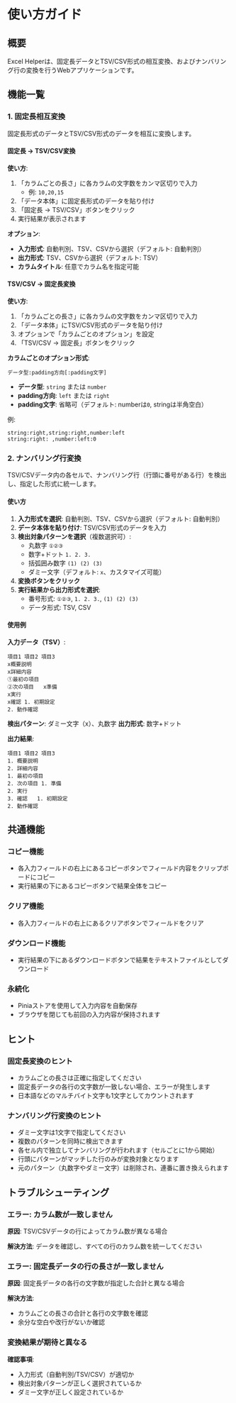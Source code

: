 # 使い方ガイド

## 概要

Excel Helperは、固定長データとTSV/CSV形式の相互変換、およびナンバリング行の変換を行うWebアプリケーションです。

## 機能一覧

### 1. 固定長相互変換

固定長形式のデータとTSV/CSV形式のデータを相互に変換します。

#### 固定長 → TSV/CSV変換

**使い方**:
1. 「カラムごとの長さ」に各カラムの文字数をカンマ区切りで入力
   - 例: `10,20,15`
2. 「データ本体」に固定長形式のデータを貼り付け
3. 「固定長 → TSV/CSV」ボタンをクリック
4. 実行結果が表示されます

**オプション**:
- **入力形式**: 自動判別、TSV、CSVから選択（デフォルト: 自動判別）
- **出力形式**: TSV、CSVから選択（デフォルト: TSV）
- **カラムタイトル**: 任意でカラム名を指定可能

#### TSV/CSV → 固定長変換

**使い方**:
1. 「カラムごとの長さ」に各カラムの文字数をカンマ区切りで入力
2. 「データ本体」にTSV/CSV形式のデータを貼り付け
3. オプションで「カラムごとのオプション」を設定
4. 「TSV/CSV → 固定長」ボタンをクリック

**カラムごとのオプション形式**:
```
データ型:padding方向[:padding文字]
```

- **データ型**: `string` または `number`
- **padding方向**: `left` または `right`
- **padding文字**: 省略可（デフォルト: numberは`0`, stringは半角空白）

例:
```
string:right,string:right,number:left
string:right: ,number:left:0
```

### 2. ナンバリング行変換

TSV/CSVデータ内の各セルで、ナンバリング行（行頭に番号がある行）を検出し、指定した形式に統一します。

#### 使い方

1. **入力形式を選択**: 自動判別、TSV、CSVから選択（デフォルト: 自動判別）
2. **データ本体を貼り付け**: TSV/CSV形式のデータを入力
3. **検出対象パターンを選択**（複数選択可）:
   - 丸数字 `①②③`
   - 数字+ドット `1. 2. 3.`
   - 括弧囲み数字 `(1) (2) (3)`
   - ダミー文字（デフォルト: `x`、カスタマイズ可能）
4. **変換ボタンをクリック**
5. **実行結果から出力形式を選択**:
   - 番号形式: `①②③`, `1. 2. 3.`, `(1) (2) (3)`
   - データ形式: TSV, CSV

#### 使用例

**入力データ（TSV）**:
```
項目1	項目2	項目3
x概要説明
x詳細内容
①最初の項目
②次の項目	x準備
x実行
x確認	1. 初期設定
2. 動作確認
```

**検出パターン**: ダミー文字（x）、丸数字
**出力形式**: 数字+ドット

**出力結果**:
```
項目1	項目2	項目3
1. 概要説明
2. 詳細内容
1. 最初の項目
2. 次の項目	1. 準備
2. 実行
3. 確認	1. 初期設定
2. 動作確認
```

## 共通機能

### コピー機能

- 各入力フィールドの右上にあるコピーボタンでフィールド内容をクリップボードにコピー
- 実行結果の下にあるコピーボタンで結果全体をコピー

### クリア機能

- 各入力フィールドの右上にあるクリアボタンでフィールドをクリア

### ダウンロード機能

- 実行結果の下にあるダウンロードボタンで結果をテキストファイルとしてダウンロード

### 永続化

- Piniaストアを使用して入力内容を自動保存
- ブラウザを閉じても前回の入力内容が保持されます

## ヒント

### 固定長変換のヒント

- カラムごとの長さは正確に指定してください
- 固定長データの各行の文字数が一致しない場合、エラーが発生します
- 日本語などのマルチバイト文字も1文字としてカウントされます

### ナンバリング行変換のヒント

- ダミー文字は1文字で指定してください
- 複数のパターンを同時に検出できます
- 各セル内で独立してナンバリングが行われます（セルごとに1から開始）
- 行頭にパターンがマッチした行のみが変換対象となります
- 元のパターン（丸数字やダミー文字）は削除され、連番に置き換えられます

## トラブルシューティング

### エラー: カラム数が一致しません

**原因**: TSV/CSVデータの行によってカラム数が異なる場合

**解決方法**: データを確認し、すべての行のカラム数を統一してください

### エラー: 固定長データの行の長さが一致しません

**原因**: 固定長データの各行の文字数が指定した合計と異なる場合

**解決方法**: 
- カラムごとの長さの合計と各行の文字数を確認
- 余分な空白や改行がないか確認

### 変換結果が期待と異なる

**確認事項**:
- 入力形式（自動判別/TSV/CSV）が適切か
- 検出対象パターンが正しく選択されているか
- ダミー文字が正しく設定されているか
